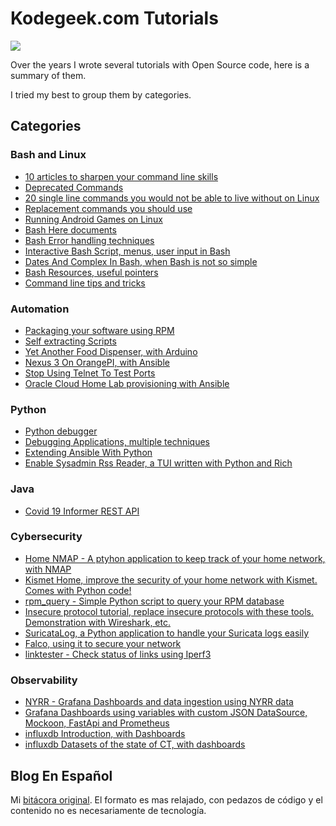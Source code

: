 # Kodegeek.com Tutorials

![](../raspberry_pi4.png)

Over the years I wrote several tutorials with Open Source code, here is a summary of them.

I tried my best to group them by categories.

## Categories

### Bash and Linux

* [10 articles to sharpen your command line skills](10-articles-to-sharpen-your-command-line-skills.md)
* [Deprecated Commands](DeprecatedCommandsTutorial.md)
* [20 single line commands you would not be able to live without on Linux](20-single-line-commands-you-would-not-be-able-to-live-without-on-Linux.md)
* [Replacement commands you should use](ReplacementCommands/README.md)
* [Running Android Games on Linux](Running-Android-games-on-Linux-with-android-x86/README.md)
* [Bash Here documents](BashHere/README.md)
* [Bash Error handling techniques](BashError/README.md)
* [Interactive Bash Script, menus, user input in Bash](InteractiveBashScript/README.md)
* [Dates And Complex In Bash, when Bash is not so simple](DatesAndComplexInBash/README.md)
* [Bash Resources, useful pointers](BashResources/README.md)
* [Command line tips and tricks](CommandLineTipsAndTricks/README.md)

### Automation

* [Packaging your software using RPM](Packaging_your_software_using_RPM.md)
* [Self extracting Scripts](SelfExtractingScripts/README.md)
* [Yet Another Food Dispenser, with Arduino](yafd/README.md)
* [Nexus 3 On OrangePI, with Ansible](Nexus3OnOrangePI/README.md)
* [Stop Using Telnet To Test Ports](StopUsingTelnetToTestPorts/README.md)
* [Oracle Cloud Home Lab provisioning with Ansible](OracleCloudHomeLab/README.md)

### Python

* [Python debugger](PythonDebugger/README.md)
* [Debugging Applications, multiple techniques](DebuggingApplications/README.md)
* [Extending Ansible With Python](ExtendingAnsibleWithPython/README.md)
* [Enable Sysadmin Rss Reader, a TUI written with Python and Rich](EnableSysadminRssReader/README.md)

### Java 

* [Covid 19 Informer REST API](Covid19Informer/README.md)

### Cybersecurity

* [Home NMAP - A ptyhon application to keep track of your home network, with NMAP](home_nmap/README.md)
* [Kismet Home, improve the security of your home network with Kismet. Comes with Python code!](kismet_home/README.md)
* [rpm_query - Simple Python script to query your RPM database](rpm_query/README.md)
* [Insecure protocol tutorial, replace insecure protocols with these tools. Demonstration with Wireshark, etc.](insecure_protocol_tutorial/README.md)
* [SuricataLog, a Python application to handle your Suricata logs easily](SuricataLog/README.md)
* [Falco, using it to secure your network](Falco/README.md)
* [linktester - Check status of links using Iperf3](linktester/README.md)

### Observability

* [NYRR - Grafana Dashboards and data ingestion using NYRR data](nyrr/README.md)
* [Grafana Dashboards using variables with custom JSON DataSource, Mockoon, FastApi and Prometheus](grafana/README.md)
* [influxdb Introduction, with Dashboards](influxdb_intro/README.md)
* [influxdb Datasets of the state of CT, with dashboards](influxdb_datasets/README.md)

## Blog En Español

Mi [bitácora original](http://kodegeek.com/blog). El formato es mas relajado, con pedazos de código y el contenido no es necesariamente de tecnología.
